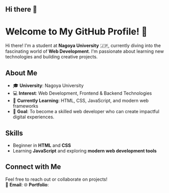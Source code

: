 ## Hi there 👋

# Welcome to My GitHub Profile! 👋

Hi there! I'm a student at **Nagoya University** 🇯🇵, currently diving into the fascinating world of **Web Development**. I'm passionate about learning new technologies and building creative projects.

## About Me
- 🎓 **University**: Nagoya University  
- 💻 **Interest**: Web Development, Frontend & Backend Technologies  
- 🌱 **Currently Learning**: HTML, CSS, JavaScript, and modern web frameworks  
- 🌟 **Goal**: To become a skilled web developer who can create impactful digital experiences.

## Skills
- Beginner in **HTML** and **CSS**
- Learning **JavaScript** and exploring **modern web development tools**

## Connect with Me
Feel free to reach out or collaborate on projects!  
📧 **Email**: 
🌐 **Portfolio**: 

<!--
**naok-000/naok-000** is a ✨ _special_ ✨ repository because its `README.md` (this file) appears on your GitHub profile.

Here are some ideas to get you started:

- 🔭 I’m currently working on ...
- 🌱 I’m currently learning ...
- 👯 I’m looking to collaborate on ...
- 🤔 I’m looking for help with ...
- 💬 Ask me about ...
- 📫 How to reach me: ...
- 😄 Pronouns: ...
- ⚡ Fun fact: ...
-->

